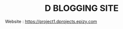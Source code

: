 <h1 align='center'>
    D BLOGGING SITE
</h1>

<p font-size:20px>
    Website : 
    <a href='https://project1.dprojects.epizy.com'>
        https://project1.dprojects.epizy.com
    </a>
</p>

